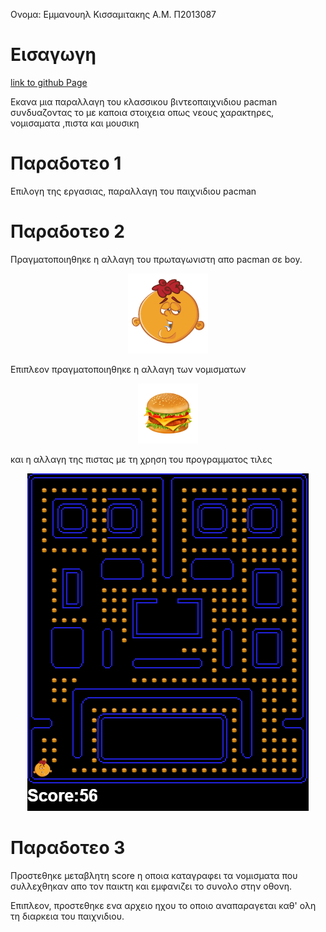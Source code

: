    Oνομα: Εμμανουηλ Κισσαμιτακης  Α.Μ. Π2013087

# Εισαγωγη

   [link to github Page](https://manos5545.github.io)
   


   Εκανα μια παραλλαγη του κλασσικου βιντεοπαιχνιδιου pacman
   συνδυαζοντας το με καποια στοιχεια οπως
   νεους χαρακτηρες, νομισαματα ,πιστα και μουσικη


# Παραδοτεο 1

   Επιλογη της εργασιας, παραλλαγη του παιχνιδιου pacman

# Παραδοτεο 2
  
   Πραγματοποιηθηκε η αλλαγη του πρωταγωνιστη απο pacman σε boy.

<p align="center">
  <img src="https://raw.githubusercontent.com/manos5545/pacman/master/assets/prot.png">
 
</p>


   Επιπλεον πραγματοποιηθηκε η αλλαγη των νομισματων

<p align="center">
  <img src="https://raw.githubusercontent.com/manos5545/pacman/master/assets/burger.png">
 
</p>


   και η αλλαγη της πιστας με τη χρηση του προγραμματος τιλες

 <p align="center">
  <img src="https://raw.githubusercontent.com/manos5545/pacman/master/assets/pista.png">
 
</p>



# Παραδοτεο 3

   Προστεθηκε μεταβλητη score η οποια καταγραφει τα νομισματα που συλλεχθηκαν απο
   τον παικτη και εμφανιζει το συνολο στην οθονη.

   Επιπλεον, προστεθηκε ενα αρχειο ηχου το οποιο αναπαραγεται καθ' ολη τη
   διαρκεια του παιχνιδιου.
   
   

